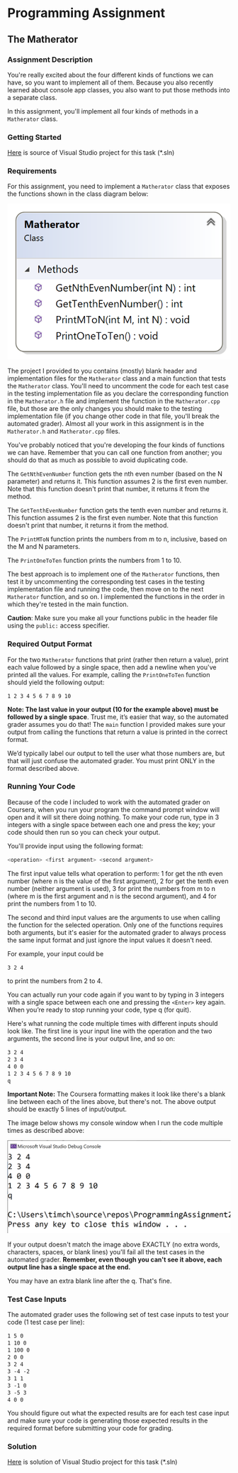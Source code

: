 # Programming Assignment
## The Matherator

### Assignment Description

You're really excited about the four different kinds of functions we can have, so you want to implement all of them. Because you also recently learned about console app classes, you also want to put those methods into a separate class.

In this assignment, you'll implement all four kinds of methods in a `Matherator` class.

### Getting Started

[Here](/Course_3_Class_Development/Module_2/2_Matherator/Source/ProgrammingAssignment2.sln) is source of Visual Studio project for this task (*.sln)

### Requirements

For this assignment, you need to implement a `Matherator` class that exposes the functions shown in the class diagram below:

![alt text](j_xMXRKpRIO8TF0SqcSDPg_d6490a3cd4d347a0ba6d449ca47e9df1_2-Programming-Assignment-2-Matherator-Class-Diagram.png)

The project I provided to you contains (mostly) blank header and implementation files for the `Matherator` class and a main function that tests the `Matherator` class. You'll need to uncomment the code for each test case in the testing implementation file as you declare the corresponding function in the `Matherator.h` file and implement the function in the `Matherator.cpp` file, but those are the only changes you should make to the testing implementation file (if you change other code in that file, you'll break the automated grader). Almost all your work in this assignment is in the `Matherator.h` and `Matherator.cpp` files.

You've probably noticed that you're developing the four kinds of functions we can have. Remember that you can call one function from another; you should do that as much as possible to avoid duplicating code.

The `GetNthEvenNumber` function gets the nth even number (based on the N parameter) and returns it. This function assumes 2 is the first even number. Note that this function doesn't print that number, it returns it from the method.

The `GetTenthEvenNumber` function gets the tenth even number and returns it. This function assumes 2 is the first even number. Note that this function doesn't print that number, it returns it from the method.

The `PrintMToN` function prints the numbers from m to n, inclusive, based on the M and N parameters.

The `PrintOneToTen` function prints the numbers from 1 to 10.

The best approach is to implement one of the `Matherator` functions, then test it by uncommenting the corresponding test cases in the testing implementation file and running the code, then move on to the next `Matherator` function, and so on. I implemented the functions in the order in which they're tested in the main function.

**Caution**: Make sure you make all your functions public in the header file using the `public:` access specifier.

### Required Output Format

For the two `Matherator` functions that print (rather then return a value), print each value followed by a single space, then add a newline when you've printed all the values. For example, calling the `PrintOneToTen` function should yield the following output:
```
1 2 3 4 5 6 7 8 9 10 
```
**Note: The last value in your output (10 for the example above) must be followed by a single space**. Trust me, it’s easier that way, so the automated grader assumes you do that! The `main` function I provided makes sure your output from calling the functions that return a value is printed in the correct format.

We’d typically label our output to tell the user what those numbers are, but that will just confuse the automated grader. You must print ONLY in the format described above.

### Running Your Code

Because of the code I included to work with the automated grader on Coursera, when you run your program the command prompt window will open and it will sit there doing nothing. To make your code run, type in 3 integers with a single space between each one and press the <Enter> key; your code should then run so you can check your output. 

You'll provide input using the following format:
```C++
<operation> <first argument> <second argument>
```
The first input value tells what operation to perform: 1 for get the nth even number (where n is the value of the first argument), 2 for get the tenth even number (neither argument is used), 3 for print the numbers from m to n (where m is the first argument and n is the second argument), and 4 for print the numbers from 1 to 10.

The second and third input values are the arguments to use when calling the function for the selected operation. Only one of the functions requires both arguments, but it's easier for the automated grader to always process the same input format and just ignore the input values it doesn't need.

For example, your input could be
```
3 2 4
```
to print the numbers from 2 to 4.

You can actually run your code again if you want to by typing in 3 integers with a single space between each one  and pressing the `<Enter>` key again. When you’re ready to stop running your code, type q (for quit).

Here's what running the code multiple times with different inputs should look like. The first line is your input line with the operation and the two arguments, the second line is your output line, and so on: 
```
3 2 4
2 3 4
4 0 0
1 2 3 4 5 6 7 8 9 10 
q
```
**Important Note:** The Coursera formatting makes it look like there's a blank line between each of the lines above, but there's not. The above output should be exactly 5 lines of input/output.

The image below shows my console window when I run the code multiple times as described above:

![alt text](z2slkmwKROqrJZJsCrTqVQ_d6a62d73c3354135ba682dccf222f3f1_2-Programming-Assignment-2-Multiple-Runs.png)

If your output doesn't match the image above EXACTLY (no extra words, characters, spaces, or blank lines) you'll fail all the test cases in the automated grader. **Remember, even though you can't see it above, each output line has a single space at the end.**

You may have an extra blank line after the q. That's fine. 

### Test Case Inputs

The automated grader uses the following set of test case inputs to test your code (1 test case per line):
```
1 5 0
1 10 0
1 100 0
2 0 0
3 2 4
3 -4 -2
3 1 1
3 -1 0
3 -5 3
4 0 0
```
You should figure out what the expected results are for each test case input and make sure your code is generating those expected results in the required format before submitting your code for grading.

### Solution
[Here](/Course_3_Class_Development/Module_2/2_Matherator/Solution/ProgrammingAssignment2.sln) is solution of Visual Studio project for this task (*.sln)